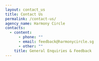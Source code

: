 ```yaml
---
layout: contact_us
title: Contact Us
permalink: /contact-us/
agency_name: Harmony Circle
contacts:
  - content:
      - phone: ""
      - email: feedback@harmonycircle.sg
      - other: ""
    title: General Enquiries & Feedback
---
```

